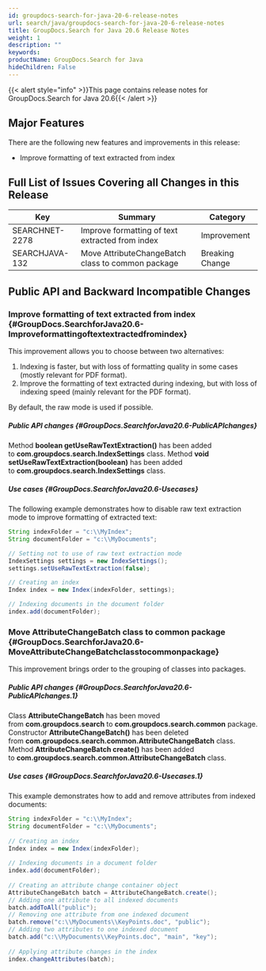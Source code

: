 ```yaml
---
id: groupdocs-search-for-java-20-6-release-notes
url: search/java/groupdocs-search-for-java-20-6-release-notes
title: GroupDocs.Search for Java 20.6 Release Notes
weight: 1
description: ""
keywords: 
productName: GroupDocs.Search for Java
hideChildren: False
---
```

{{< alert style="info" >}}This page contains release notes for GroupDocs.Search for Java 20.6{{< /alert >}}

## Major Features

There are the following new features and improvements in this release:

*   Improve formatting of text extracted from index

## Full List of Issues Covering all Changes in this Release

| Key | Summary | Category |
| --- | --- | --- |
| SEARCHNET-2278 | Improve formatting of text extracted from index | Improvement |
| SEARCHJAVA-132 | Move AttributeChangeBatch class to common package | Breaking Change |


## Public API and Backward Incompatible Changes

### Improve formatting of text extracted from index {#GroupDocs.SearchforJava20.6-Improveformattingoftextextractedfromindex}

This improvement allows you to choose between two alternatives:

1.  Indexing is faster, but with loss of formatting quality in some
    cases (mostly relevant for PDF format).
2.  Improve the formatting of text extracted during indexing, but with
    loss of indexing speed (mainly relevant for the PDF format).

By default, the raw mode is used if possible.

##### Public API changes {#GroupDocs.SearchforJava20.6-PublicAPIchanges}

Method **boolean getUseRawTextExtraction()** has been added to **com.groupdocs.search.IndexSettings** class.
Method **void setUseRawTextExtraction(boolean)** has been added to **com.groupdocs.search.IndexSettings** class.

##### Use cases {#GroupDocs.SearchforJava20.6-Usecases}

The following example demonstrates how to disable raw text extraction mode to improve formatting of extracted text:


```java
String indexFolder = "c:\\MyIndex";
String documentFolder = "c:\\MyDocuments";

// Setting not to use of raw text extraction mode
IndexSettings settings = new IndexSettings();
settings.setUseRawTextExtraction(false);

// Creating an index
Index index = new Index(indexFolder, settings);

// Indexing documents in the document folder
index.add(documentFolder);
```

### Move AttributeChangeBatch class to common package {#GroupDocs.SearchforJava20.6-MoveAttributeChangeBatchclasstocommonpackage}

This improvement brings order to the grouping of classes into packages.

##### Public API changes {#GroupDocs.SearchforJava20.6-PublicAPIchanges.1}

Class **AttributeChangeBatch** has been moved from **com.groupdocs.search** to **com.groupdocs.search.common** package.
Constructor **AttributeChangeBatch()** has been deleted from **com.groupdocs.search.common.AttributeChangeBatch** class.
Method **AttributeChangeBatch create()** has been added to **com.groupdocs.search.common.AttributeChangeBatch** class.

##### Use cases {#GroupDocs.SearchforJava20.6-Usecases.1}

This example demonstrates how to add and remove attributes from indexed documents:

```java
String indexFolder = "c:\\MyIndex";
String documentFolder = "c:\\MyDocuments";
 
// Creating an index
Index index = new Index(indexFolder);
 
// Indexing documents in a document folder
index.add(documentFolder);
 
// Creating an attribute change container object
AttributeChangeBatch batch = AttributeChangeBatch.create();
// Adding one attribute to all indexed documents
batch.addToAll("public");
// Removing one attribute from one indexed document
batch.remove("c:\\MyDocuments\\KeyPoints.doc", "public");
// Adding two attributes to one indexed document
batch.add("c:\\MyDocuments\\KeyPoints.doc", "main", "key");
 
// Applying attribute changes in the index
index.changeAttributes(batch);
```


